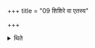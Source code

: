 +++
title = "09 शिशिरे वा एतस्य"

+++

<details><summary>थिते</summary>

9. “The forward-march of him is in the cold season; the stand up (completion) is in the spring;  
</details>
